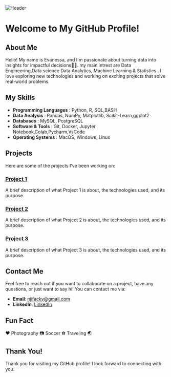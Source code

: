 <!-- README.md -->

![Header](https://github.com/njifack/assets/blob/main/header.svg)


# Welcome to My GitHub Profile!

## About Me


Hello! My name is Evanessa, and I'm passionate about turning data into insights for impactful decisions👨‍💻. my main intrest are Data Engineering,Data science Data Analytics, Machine Learning & Statistics . I love exploring new technologies and working on exciting projects that solve real-world problems.

## My Skills

- **Programming Languages**  : Python, R, SQL,BASH
- **Data Analysis**          : Pandas, NumPy, Matplotlib, Scikit-Learn,ggplot2
- **Databases**              : MySQL, PostgreSQL
- **Software & Tools**       : Git, Docker, Jupyter Notebook,Colab,Pycharm,VsCode
- **Operating Systems**      : MacOS, Windows, Linux


## Projects

Here are some of the projects I've been working on:

### [Project 1](https://github.com/your-username/project-1)
A brief description of what Project 1 is about, the technologies used, and its purpose.

### [Project 2 ](https://github.com/your-username/project-2)
A brief description of what Project 2 is about, the technologies used, and its purpose.

### [Project 3 ](https://github.com/your-username/project-3)
A brief description of what Project 3 is about, the technologies used, and its purpose.

## Contact Me

Feel free to reach out if you want to collaborate on a project, have any questions, or just want to say hi! You can contact me via:

- **Email**: [njifackv@gmail.com](mailto:njifackv@gmail.com)
- **LinkedIn**: [LinkedIn](https://www.linkedin.com/in/evanessa-nkenfack/)


## Fun Fact

♥️ Photography 📷  Soccer ⚽️ Traveling 🌏 

## Thank You!

Thank you for visiting my GitHub profile! I look forward to connecting with you.



